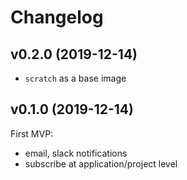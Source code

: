 # Changelog


## v0.2.0 (2019-12-14)
* `scratch` as a base image

## v0.1.0 (2019-12-14)

First MVP:
- email, slack notifications
- subscribe at application/project level
